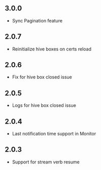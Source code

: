 ## 3.0.0
- Sync Pagination feature
## 2.0.7
- Reinitialize hive boxes on certs reload
## 2.0.6
- Fix for hive box closed issue
## 2.0.5
- Logs for hive box closed issue
## 2.0.4
- Last notification time support in Monitor
## 2.0.3
- Support for stream verb resume
